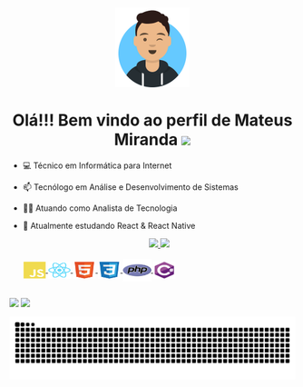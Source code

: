 <h1 align="center"></h1>

<h1 align="center"><img height="140em" src="https://github.com/MateusJunio016/imagensPortfolio/blob/main/avataaars.png?raw=true" /> <br><br> Olá!!! Bem vindo ao perfil de Mateus Miranda <img src="https://raw.githubusercontent.com/MartinHeinz/MartinHeinz/master/wave.gif" width="30px"></h1>

- 💻 Técnico em Informática para Internet
- 📫 Tecnólogo em Análise e Desenvolvimento de Sistemas
- 👨‍💻 Atuando como Analista de Tecnologia
- :rocket: Atualmente estudando React & React Native

  <div align="center">
    <a href="https://github.com/MateusJunio016">
    <img height="140em" src="https://github-readme-stats.vercel.app/api?username=MateusJunio016&show_icons=true&theme=tokyonight&include_all_commits=true&count_private=true"/>
    <img height="140em" src="https://github-readme-stats.vercel.app/api/top-langs/?username=MateusJunio016&layout=compact&langs_count=7&theme=tokyonight"/>
  </div>
  
  <div style="display: inline_block"><br>
    <img align="center" alt="Mateus-Js" height="30" width="40" src="https://raw.githubusercontent.com/devicons/devicon/master/icons/javascript/javascript-plain.svg">
    <img align="center" alt="Mateus-React" height="30" width="40" src="https://raw.githubusercontent.com/devicons/devicon/master/icons/react/react-original.svg">
    <img align="center" alt="Mateus-HTML" height="30" width="40" src="https://raw.githubusercontent.com/devicons/devicon/master/icons/html5/html5-original.svg">
    <img align="center" alt="Mateus-CSS" height="30" width="40" src="https://raw.githubusercontent.com/devicons/devicon/master/icons/css3/css3-original.svg">
    <img align="center" alt="Mateus-PHP" height="40" width="50" src="https://raw.githubusercontent.com/devicons/devicon/master/icons/php/php-original.svg">
    <img align="center" alt="Mateus-Csharp" height="30" width="40" src="https://raw.githubusercontent.com/devicons/devicon/master/icons/csharp/csharp-original.svg">
  </div>
    
  ##
 
<div>
  <a href = "mailto:mateus.miranda.mjsm@gmail.com"><img src="https://img.shields.io/badge/-Gmail-%23333?style=for-the-badge&logo=gmail&logoColor=white" target="_blank"></a>
  <a href="https://www.linkedin.com/in/mateus-miranda-b209111b6/" target="_blank"><img src="https://img.shields.io/badge/-LinkedIn-%230077B5?style=for-the-badge&logo=linkedin&logoColor=white" target="_blank"></a> 
  
  ![snake gif](https://github.com/MateusJunio016/MateusJunio016/blob/output/github-contribution-grid-snake.svg)
  
 </div>
